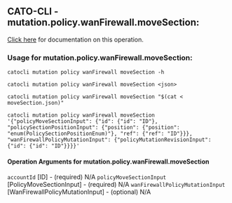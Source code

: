 
## CATO-CLI - mutation.policy.wanFirewall.moveSection:
[Click here](https://api.catonetworks.com/documentation/#mutation-moveSection) for documentation on this operation.

### Usage for mutation.policy.wanFirewall.moveSection:

`catocli mutation policy wanFirewall moveSection -h`

`catocli mutation policy wanFirewall moveSection <json>`

`catocli mutation policy wanFirewall moveSection "$(cat < moveSection.json)"`

`catocli mutation policy wanFirewall moveSection '{"policyMoveSectionInput": {"id": {"id": "ID"}, "policySectionPositionInput": {"position": {"position": "enum(PolicySectionPositionEnum)"}, "ref": {"ref": "ID"}}}, "wanFirewallPolicyMutationInput": {"policyMutationRevisionInput": {"id": {"id": "ID"}}}}'`

#### Operation Arguments for mutation.policy.wanFirewall.moveSection ####
`accountId` [ID] - (required) N/A 
`policyMoveSectionInput` [PolicyMoveSectionInput] - (required) N/A 
`wanFirewallPolicyMutationInput` [WanFirewallPolicyMutationInput] - (optional) N/A 
